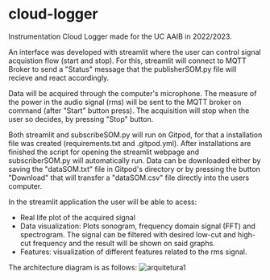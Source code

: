 # cloud-logger
Instrumentation Cloud Logger made for the UC AAIB in 2022/2023. 

An interface was developed with streamlit where the user can control signal acquistion flow (start and stop). For this, streamlit will connect to MQTT Broker to send a "Status" message that the publisherSOM.py file will recieve and react accordingly.

Data will be acquired through the computer's microphone. The measure of the power in the audio signal (rms) will be sent to the MQTT broker on command (after "Start" button press). The acquisition will stop when the user so decides, by pressing "Stop" button. 

Both streamlit and subscribeSOM.py will run on Gitpod, for that a installation file was created (requirements.txt and .gitpod.yml). After installations are finished the script for opening the streamlit webpage and subscriberSOM.py will automatically run. 
Data can be downloaded either by saving the "dataSOM.txt" file in Gitpod's directory or by pressing the button "Download" that will transfer a "dataSOM.csv" file directly into the users computer. 

In the streamlit application the user will be able to acess:
- Real life plot of the acquired signal
- Data visualization: Plots sonogram, frequency domain signal (FFT) and spectrogram. The signal can be filtered with desired low-cut and high-cut frequency and the result will be shown on said graphs.
- Features: visualization of different features related to the rms signal.

The architecture diagram is as follows:
![arquitetura1](https://user-images.githubusercontent.com/117996837/204275646-95c7fa05-f264-41da-8ae5-f16aa4eacea1.png)
